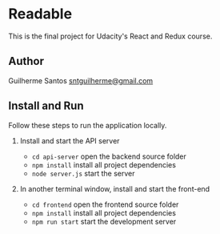 # Readable
This is the final project for Udacity's React and Redux course.

## Author
Guilherme Santos <sntguilherme@gmail.com>

## Install and Run
Follow these steps to run the application locally.

1. Install and start the API server
    - `cd api-server` open the backend source folder
    - `npm install` install all project dependencies
    - `node server.js` start the server

2. In another terminal window, install and start the front-end
    - `cd frontend` open the frontend source folder
    - `npm install` install all project dependencies
    - `npm run start` start the development server

